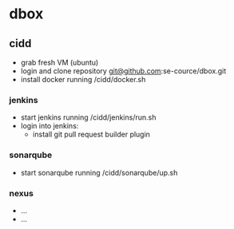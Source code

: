 # dbox

## cidd
* grab fresh VM (ubuntu)
* login and clone repository git@github.com:se-cource/dbox.git
* install docker running <project-home>/cidd/docker.sh

### jenkins
* start jenkins running <project-home>/cidd/jenkins/run.sh
* login into jenkins:
  * install git pull request builder plugin

### sonarqube
* start sonarqube running <project-home>/cidd/sonarqube/up.sh

### nexus
* ...
* ...
